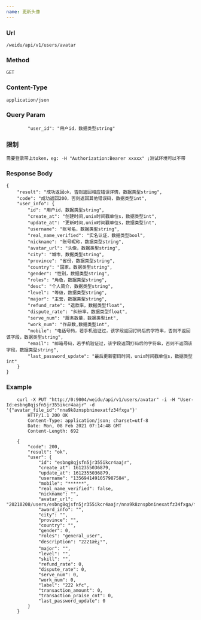 ```yaml
---
name: 更新头像
---
```

    
### Url
    /weidu/api/v1/users/avatar
    
### Method
    GET

### Content-Type
    application/json    

### Query Param
        	"user_id": "用户id，数据类型string"

### 限制
    需要登录带上token，eg: -H "Authorization:Bearer xxxxx" ;测试环境可以不带
    
### Response Body
    {
        "result": "成功返回ok，否则返回相应错误详情，数据类型string",
        "code": "成功返回200，否则返回其他错误码，数据类型int",
        "user_info": {
        	"id": "用户id，数据类型string",
        	"create_at": "创建时间,unix时间戳单位s，数据类型int",
        	"update_at": "更新时间,unix时间戳单位s，数据类型int",
        	"username": "账号名，数据类型string",
            "real_name_verified": "实名认证，数据类型bool",
        	"nickname": "账号昵称，数据类型string",
        	"avatar_url": "头像，数据类型string",
        	"city": "城市，数据类型string",
        	"province": "省份，数据类型string",
        	"country": "国家，数据类型string",
        	"gender": "性别，数据类型string",
            "roles": "角色，数据类型string",
            "desc": "个人简介，数据类型string",
            "level": "等级，数据类型string",
            "major": "主营，数据类型string",
            "refund_rate": "退款率，数据类型float",
            "dispute_rate": "纠纷率，数据类型float",
            "serve_num": "服务数量，数据类型int",
        	"work_num": "作品数,数据类型int",
            "mobile": "电话号码，若手机验证过，该字段返回打码后的字符串，否则不返回该字段，数据类型string",
            "email": "邮箱号码，若手机验证过，该字段返回打码后的字符串，否则不返回该字段，数据类型string",
            "last_password_update": "最后更新密码时间，unix时间戳单位s，数据类型int"
        }
    }
    

### Example

        curl -X PUT "http://0:9004/weidu/api/v1/users/avatar" -i -H "User-Id:esbng8qjsfn5jr355ikcr4aajr" -d '{"avatar_file_id":"nna9k8znspbninexatfz34fxga"}' 
            HTTP/1.1 200 OK
            Content-Type: application/json; charset=utf-8
            Date: Mon, 08 Feb 2021 07:14:48 GMT
            Content-Length: 692

        {
            "code": 200,
            "result": "ok",
            "user": {
                "id": "esbng8qjsfn5jr355ikcr4aajr",
                "create_at": 1612355036879,
                "update_at": 1612355036879,
                "username": "1356941491057987584",
                "mobile": "******",
                "real_name_verified": false,
                "nickname": "",
                "avatar_url": "20210208/users/esbng8qjsfn5jr355ikcr4aajr/nna9k8znspbninexatfz34fxga/fabu.jpg",
                "award_info": "",
                "city": "",
                "province": "",
                "country": "",
                "gender": 0,
                "roles": "general_user",
                "description": "2221æè¿°",
                "major": "",
                "level": "",
                "skill": "",
                "refund_rate": 0,
                "dispute_rate": 0,
                "serve_num": 0,
                "work_num": 0,
                "label": "222 kfc",
                "transaction_amount": 0,
                "transaction_praise_cnt": 0,
                "last_password_update": 0
            }
        }